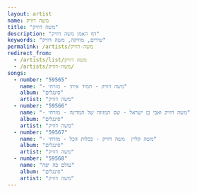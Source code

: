 ```yaml
---
layout: artist
name: משה דוויק
title: "משה דוויק"
description: "דף האמן משה דוויק"
keywords: "שירים, מוזיקה, משה דוויק"
permalink: /artists/משה-דוויק
redirect_from:
  - /artists/list/משה דוויק
  - /artists/משה-דוויק/
songs:
  - number: "59565"
    name: "- משה דוויק - תמיד איתי - מזרחי"
    album: "סינגלים"
    artist: "משה דוויק"
  - number: "59566"
    name: "- משה דוויק ואבי בן ישראל - שס המזוזה של המדינה - מזרחי"
    album: "סינגלים"
    artist: "משה דוויק"
  - number: "59567"
    name: "- משה קליין  משה דוויק - ככלות הכל - מזרחי"
    album: "סינגלים"
    artist: "משה דוויק"
  - number: "59568"
    name: "עולם כה יפה"
    album: "סינגלים"
    artist: "משה דוויק"
---
```

